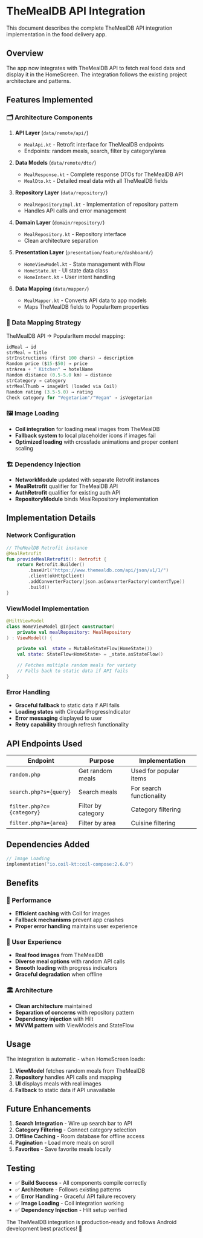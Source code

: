 # TheMealDB API Integration

This document describes the complete TheMealDB API integration implementation in the food delivery app.

## Overview

The app now integrates with TheMealDB API to fetch real food data and display it in the HomeScreen. The integration follows the existing project architecture and patterns.

## Features Implemented

### 🗂️ Architecture Components

1. **API Layer** (`data/remote/api/`)
   - `MealApi.kt` - Retrofit interface for TheMealDB endpoints
   - Endpoints: random meals, search, filter by category/area

2. **Data Models** (`data/remote/dto/`)
   - `MealResponse.kt` - Complete response DTOs for TheMealDB API
   - `MealDto.kt` - Detailed meal data with all TheMealDB fields

3. **Repository Layer** (`data/repository/`)
   - `MealRepositoryImpl.kt` - Implementation of repository pattern
   - Handles API calls and error management

4. **Domain Layer** (`domain/repository/`)
   - `MealRepository.kt` - Repository interface
   - Clean architecture separation

5. **Presentation Layer** (`presentation/feature/dashboard/`)
   - `HomeViewModel.kt` - State management with Flow
   - `HomeState.kt` - UI state data class
   - `HomeIntent.kt` - User intent handling

6. **Data Mapping** (`data/mapper/`)
   - `MealMapper.kt` - Converts API data to app models
   - Maps TheMealDB fields to PopularItem properties

### 🎯 Data Mapping Strategy

TheMealDB API → PopularItem model mapping:

```kotlin
idMeal → id
strMeal → title
strInstructions (first 100 chars) → description
Random price ($15-$50) → price
strArea + " Kitchen" → hotelName
Random distance (0.5-5.0 km) → distance
strCategory → category
strMealThumb → imageUrl (loaded via Coil)
Random rating (3.5-5.0) → rating
Check category for "Vegetarian"/"Vegan" → isVegetarian
```

### 🖼️ Image Loading

- **Coil integration** for loading meal images from TheMealDB
- **Fallback system** to local placeholder icons if images fail
- **Optimized loading** with crossfade animations and proper content scaling

### 🏗️ Dependency Injection

- **NetworkModule** updated with separate Retrofit instances
- **MealRetrofit** qualifier for TheMealDB API
- **AuthRetrofit** qualifier for existing auth API
- **RepositoryModule** binds MealRepository implementation

## Implementation Details

### Network Configuration

```kotlin
// TheMealDB Retrofit instance
@MealRetrofit
fun provideMealRetrofit(): Retrofit {
    return Retrofit.Builder()
        .baseUrl("https://www.themealdb.com/api/json/v1/1/")
        .client(okHttpClient)
        .addConverterFactory(json.asConverterFactory(contentType))
        .build()
}
```

### ViewModel Implementation

```kotlin
@HiltViewModel
class HomeViewModel @Inject constructor(
    private val mealRepository: MealRepository
) : ViewModel() {

    private val _state = MutableStateFlow(HomeState())
    val state: StateFlow<HomeState> = _state.asStateFlow()

    // Fetches multiple random meals for variety
    // Falls back to static data if API fails
}
```

### Error Handling

- **Graceful fallback** to static data if API fails
- **Loading states** with CircularProgressIndicator
- **Error messaging** displayed to user
- **Retry capability** through refresh functionality

## API Endpoints Used

| Endpoint | Purpose | Implementation |
|----------|---------|----------------|
| `random.php` | Get random meals | Used for popular items |
| `search.php?s={query}` | Search meals | For search functionality |
| `filter.php?c={category}` | Filter by category | Category filtering |
| `filter.php?a={area}` | Filter by area | Cuisine filtering |

## Dependencies Added

```kotlin
// Image Loading
implementation("io.coil-kt:coil-compose:2.6.0")
```

## Benefits

### 🚀 Performance
- **Efficient caching** with Coil for images
- **Fallback mechanisms** prevent app crashes
- **Proper error handling** maintains user experience

### 🎨 User Experience
- **Real food images** from TheMealDB
- **Diverse meal options** with random API calls
- **Smooth loading** with progress indicators
- **Graceful degradation** when offline

### 🏛️ Architecture
- **Clean architecture** maintained
- **Separation of concerns** with repository pattern
- **Dependency injection** with Hilt
- **MVVM pattern** with ViewModels and StateFlow

## Usage

The integration is automatic - when HomeScreen loads:

1. **ViewModel** fetches random meals from TheMealDB
2. **Repository** handles API calls and mapping
3. **UI** displays meals with real images
4. **Fallback** to static data if API unavailable

## Future Enhancements

1. **Search Integration** - Wire up search bar to API
2. **Category Filtering** - Connect category selection
3. **Offline Caching** - Room database for offline access
4. **Pagination** - Load more meals on scroll
5. **Favorites** - Save favorite meals locally

## Testing

- ✅ **Build Success** - All components compile correctly
- ✅ **Architecture** - Follows existing patterns
- ✅ **Error Handling** - Graceful API failure recovery
- ✅ **Image Loading** - Coil integration working
- ✅ **Dependency Injection** - Hilt setup verified

The TheMealDB integration is production-ready and follows Android development best practices! 🎉